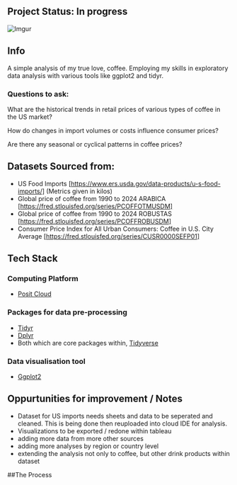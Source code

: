 ## Project Status: In progress 
![Imgur](https://imgur.com/kN2ygv1.gif)


##  Info
A simple analysis of my true love, coffee. Employing my skills in exploratory data analysis with various tools like ggplot2 and tidyr. 

### Questions to ask:
What are the historical trends in retail prices of various types of coffee in the US market? 

How do changes in import volumes or costs influence consumer prices? 

Are there any seasonal or cyclical patterns in coffee prices? 

## Datasets Sourced from:
* US Food Imports [https://www.ers.usda.gov/data-products/u-s-food-imports/] (Metrics given in kilos) 
* Global price of coffee from 1990 to 2024 ARABICA [https://fred.stlouisfed.org/series/PCOFFOTMUSDM]
* Global price of coffee from 1990 to 2024 ROBUSTAS [https://fred.stlouisfed.org/series/PCOFFROBUSDM]
* Consumer Price Index for All Urban Consumers: Coffee in U.S. City Average [https://fred.stlouisfed.org/series/CUSR0000SEFP01]


<!--- Further Develop --->
## Tech Stack

### Computing Platform
- [Posit Cloud](https://posit.co/products/cloud/cloud/)

### Packages for data pre-processing
- [Tidyr](https://tidyr.tidyverse.org/)
- [Dplyr](https://dplyr.tidyverse.org/)
- Both which are core packages within, [Tidyverse](https://www.tidyverse.org/)
### Data visualisation tool
- [Ggplot2](https://ggplot2.tidyverse.org/)


<!--- Points to add ---> 

## Oppurtunities for improvement / Notes
- Dataset for US imports needs sheets and data to be seperated and cleaned. This is being done then reuploaded into cloud IDE for analysis.
- Visualizations to be exported / redone within tableau
- adding more data from more other sources
- adding more analyses by region or country level
- extending the analysis not only to coffee, but other drink products within dataset
  
<!--- ## Acknowledgements ---> 

##The Process

<!--- 

3/24 spent time setting up my github repository for my project
Compiled a few sources for data and began thinnking of what i could ask of the data sets obtained
as well as how can I bring these together into one file? 

How can I show off data scraping skills? 

Harmonization of data is when you pull multiple sources of data into one set, creating a dataset that is then "harmonized" 

3/26 Began learning more about github portfolio 
designing elements for my readme and linkedin 


3/27
attempted load into big query 
auto detect schema 
encountered error loading, error seemingly with first column in import data
linked github repo to postit cloud
saved individual sheets from data XLS files as CSV files
installed and loaded "readr" package into R studio
changed necessary files to CSV format 
began upload and read the CSV files in R studio .... took about 40 min in total 

3/30
Recapping. 4am suhoor, workout, game, nap, now focus work

---> 



  
